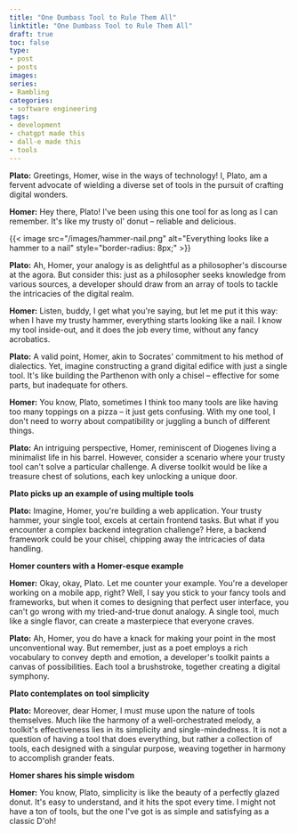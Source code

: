 ```yaml
---
title: "One Dumbass Tool to Rule Them All"
linktitle: "One Dumbass Tool to Rule Them All"
draft: true
toc: false
type:
- post
- posts
images:
series:
- Rambling
categories:
- software engineering
tags:
- development
- chatgpt made this
- dall-e made this
- tools
---
```


**Plato:** Greetings, Homer, wise in the ways of technology! I, Plato, am a fervent advocate of wielding a diverse set of tools in the pursuit of crafting digital wonders.

**Homer:** Hey there, Plato! I've been using this one tool for as long as I can remember. It's like my trusty ol' donut – reliable and delicious.

{{< image src="/images/hammer-nail.png" alt="Everything looks like a hammer to a nail" style="border-radius: 8px;" >}}

**Plato:** Ah, Homer, your analogy is as delightful as a philosopher's discourse at the agora. But consider this: just as a philosopher seeks knowledge from various sources, a developer should draw from an array of tools to tackle the intricacies of the digital realm.

**Homer:** Listen, buddy, I get what you're saying, but let me put it this way: when I have my trusty hammer, everything starts looking like a nail. I know my tool inside-out, and it does the job every time, without any fancy acrobatics.

**Plato:** A valid point, Homer, akin to Socrates' commitment to his method of dialectics. Yet, imagine constructing a grand digital edifice with just a single tool. It's like building the Parthenon with only a chisel – effective for some parts, but inadequate for others.

**Homer:** You know, Plato, sometimes I think too many tools are like having too many toppings on a pizza – it just gets confusing. With my one tool, I don't need to worry about compatibility or juggling a bunch of different things.

**Plato:** An intriguing perspective, Homer, reminiscent of Diogenes living a minimalist life in his barrel. However, consider a scenario where your trusty tool can't solve a particular challenge. A diverse toolkit would be like a treasure chest of solutions, each key unlocking a unique door.

**Plato picks up an example of using multiple tools**

**Plato:** Imagine, Homer, you're building a web application. Your trusty hammer, your single tool, excels at certain frontend tasks. But what if you encounter a complex backend integration challenge? Here, a backend framework could be your chisel, chipping away the intricacies of data handling.

**Homer counters with a Homer-esque example**

**Homer:** Okay, okay, Plato. Let me counter your example. You're a developer working on a mobile app, right? Well, I say you stick to your fancy tools and frameworks, but when it comes to designing that perfect user interface, you can't go wrong with my tried-and-true donut analogy. A single tool, much like a single flavor, can create a masterpiece that everyone craves.

**Plato:** Ah, Homer, you do have a knack for making your point in the most unconventional way. But remember, just as a poet employs a rich vocabulary to convey depth and emotion, a developer's toolkit paints a canvas of possibilities. Each tool a brushstroke, together creating a digital symphony.

**Plato contemplates on tool simplicity**

**Plato:** Moreover, dear Homer, I must muse upon the nature of tools themselves. Much like the harmony of a well-orchestrated melody, a toolkit's effectiveness lies in its simplicity and single-mindedness. It is not a question of having a tool that does everything, but rather a collection of tools, each designed with a singular purpose, weaving together in harmony to accomplish grander feats.

**Homer shares his simple wisdom**

**Homer:** You know, Plato, simplicity is like the beauty of a perfectly glazed donut. It's easy to understand, and it hits the spot every time. I might not have a ton of tools, but the one I've got is as simple and satisfying as a classic D'oh!
